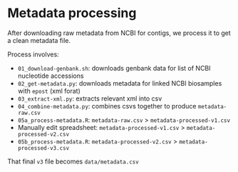 # Metadata processing

After downloading raw metadata from NCBI for contigs, we process it to get a clean metadata file. 

Process involves:

* `01_download-genbank.sh`: downloads genbank data for list of NCBI nucleotide accessions
* `02_get-metadata.py`: downloads metadata for linked NCBI biosamples with `epost` (xml forat)
* `03_extract-xml.py`: extracts relevant xml into csv
* `04_combine-metadata.py`: combines csvs together to produce `metadata-raw.csv`
* `05a_process-metadata.R`: `metadata-raw.csv` > `metadata-processed-v1.csv`
* Manually edit spreadsheet: `metadata-processed-v1.csv` > `metadata-processed-v2.csv`
* `05b_process-metadata.R`: `metadata-processed-v2.csv` > `metadata-processed-v3.csv`

That final `v3` file becomes `data/metadata.csv` 

